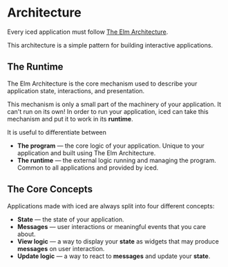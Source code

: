 # Architecture

Every iced application must follow [The Elm Architecture].

This architecture is a simple pattern for building interactive applications.

[The Elm Architecture]: https://guide.elm-lang.org/architecture/


## The Runtime

The Elm Architecture is the core mechanism used to describe your application state, interactions, and presentation.

This mechanism is only a small part of the machinery of your application. It can't run on its own! In order to run your application, iced can take this mechanism and put it to work in its __runtime__.

It is useful to differentiate between

* __The program__ — the core logic of your application. Unique to your application and built using The Elm Architecture.
* __The runtime__ — the external logic running and managing the program. Common to all applications and provided by iced.


## The Core Concepts

Applications made with iced are always split into four different concepts:

* __State__ — the state of your application.
* __Messages__ — user interactions or meaningful events that you care about.
* __View logic__ — a way to display your __state__ as widgets that may produce __messages__ on user interaction.
* __Update logic__ — a way to react to __messages__ and update your __state__.
